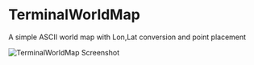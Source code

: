 # TerminalWorldMap
A simple ASCII world map with Lon,Lat conversion and point placement

![TerminalWorldMap Screenshot](https://i.imgur.com/7FUPoUq.png)
